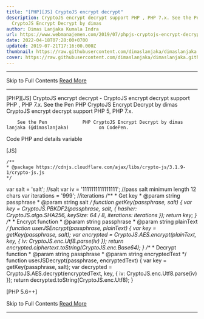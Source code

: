 ```yaml
---
title: "[PHP][JS] CryptoJS encrypt decrypt"
description: CryptoJS encrypt decrypt support PHP , PHP 7.x. See the Pen PHP
  CryptoJS Encrypt Decrypt by dimas
author: Dimas Lanjaka Kumala Indra
url: https://www.webmanajemen.com/2019/07/phpjs-cryptojs-encrypt-decrypt.html
date: 2022-04-18T07:28:00+0700
updated: 2019-07-21T17:16:00.000Z
thumbnail: https://raw.githubusercontent.com/dimaslanjaka/dimaslanjaka.github.io/master/assets/img/phpjs.png
cover: https://raw.githubusercontent.com/dimaslanjaka/dimaslanjaka.github.io/master/assets/img/phpjs.png
---
```


<hr/> Skip to Full Contents <a href="https://www.webmanajemen.com/2019/07/phpjs-cryptojs-encrypt-decrypt.html" rel="follow" class="button" id="read-more">Read More</a> <hr/> [PHP][JS] CryptoJS encrypt decrypt - CryptoJS encrypt decrypt support PHP , PHP 7.x. See the Pen PHP CryptoJS Encrypt Decrypt by dimas CryptoJS encrypt decrypt support PHP 5, PHP 7.x.     
      
        See the Pen             PHP CryptoJS Encrypt Decrypt by dimas lanjaka (@dimaslanjaka)           on CodePen.      
          
    
  
  
Code PHP and details variable
  
[JS]
  

    /**
    * @package https://cdnjs.cloudflare.com/ajax/libs/crypto-js/3.1.9-1/crypto-js.js
    */
   var salt = 'salt'; //salt
   var iv = '1111111111111111'; //pass salt minimum length 12 chars
   var iterations = '999'; //iterations
   /**
    * Get key
    * @param string passphrase
    * @param string salt
    */
   function getKey(passphrase, salt) {
     var key = CryptoJS.PBKDF2(passphrase, salt, {
       hasher: CryptoJS.algo.SHA256,
       keySize: 64 / 8,
       iterations: iterations
     });
     return key;
   }
   /**
    * Encrypt function
    * @param string passphrase
    * @param string plainText
    */
   function userJSEncrypt(passphrase, plainText) {
     var key = getKey(passphrase, salt);
     var encrypted = CryptoJS.AES.encrypt(plainText, key, {
       iv: CryptoJS.enc.Utf8.parse(iv)
     });
     return encrypted.ciphertext.toString(CryptoJS.enc.Base64);
   }
   /**
    * Decrypt function
    * @param string passphrase
    * @param string encryptedText
    */
   function userJSDecrypt(passphrase, encryptedText) {
     var key = getKey(passphrase, salt);
     var decrypted = CryptoJS.AES.decrypt(encryptedText, key, {
       iv: CryptoJS.enc.Utf8.parse(iv)
     });
     return decrypted.toString(CryptoJS.enc.Utf8);
   }

  
[PHP 5.6++]
  

<?php
const SALT = 'salt'; //salt
const IV = '1111111111111111'; //pass salt minimum length 12 chars or it'll be show warning messages
const ITERATIONS = 999; //iterations
function userPHPEncrypt($passphrase, $plainText)
{  $key = \hash_pbkdf2("sha256", $passphrase, SALT, ITERATIONS, 64);
  $encryptedData = \openssl_encrypt($plainText, 'AES-256-CBC', \hex2bin($key), OPENSSL_RAW_DATA, IV);
  return \base64_encode($encryptedData);
}function userPHPDecrypt($passphrase, $encryptedTextBase64)
{  $encryptedText = \base64_decode($encryptedTextBase64);
  $key = \hash_pbkdf2("sha256", $passphrase, SALT, ITERATIONS, 64);
  $decryptedText = \openssl_decrypt($encryptedText, 'AES-256-CBC', \hex2bin($key), OPENSSL_RAW_DATA, IV);
  return $decryptedText;
}
   
    
Fix Problems
    How to fix openssl_encrypt() and       openssl_decrypt() errors  

Reference: Fix openssl encrypt decrypt [PHP] <hr/> Skip to Full Contents <a href="https://www.webmanajemen.com/2019/07/phpjs-cryptojs-encrypt-decrypt.html" rel="follow" class="button" id="read-more">Read More</a> <hr/>